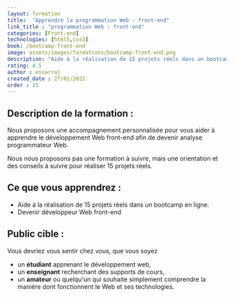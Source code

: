 ```yaml
---
layout: formation
title:  "Apprendre la programmation Web : front-end"
link_title : "programmation Web : front-end"
categories: [Front-end]
technologies: [html5,css3]
book: /bootcamp-front-end
image: assets/images/formations/bootcamp-front-end.png
description: "Aide à la réalisation de 15 projets réels dans un bootcamp en ligne."
rating: 4.5
author : essarraj
created_date : 27/01/2022
order : 15
---
```


<div class="fancy-title title-border">
	<h2>Description de la formation :</h2>
</div>
Nous proposons une accompagnement personnalisée pour vous aider à apprendre le développement Web front-end afin de devenir analyse programmateur Web.

Nous nous proposons pas une formation à suivre, mais une orientation et des conseils à suivre pour réaliser 15 projets réels.

<div class="fancy-title title-border">
	<h2>Ce que vous apprendrez :</h2>
</div>

- Aide à la réalisation de 15 projets réels dans un bootcamp en ligne.
- Devenir développeur Web front-end


<div class="fancy-title title-border">
	<h2>Public cible :</h2>
</div>

Vous devriez vous sentir chez vous, que vous soyez 
- un **étudiant** apprenant le développement web, 
- un **enseignant** recherchant des supports de cours, 
- un **amateur** ou quelqu'un qui souhaite simplement comprendre la manière dont fonctionnent le Web et ses technologies.



